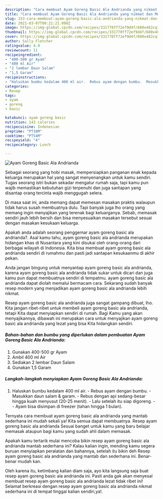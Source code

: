 ```yaml
---
description: "Cara membuat Ayam Goreng Basic Ala Andrianda yang nikmat dan Mudah Dibuat"
title: "Cara membuat Ayam Goreng Basic Ala Andrianda yang nikmat dan Mudah Dibuat"
slug: 153-cara-membuat-ayam-goreng-basic-ala-andrianda-yang-nikmat-dan-mudah-dibuat
date: 2021-03-07T00:21:21.090Z
image: https://img-global.cpcdn.com/recipes/331770ff72ef9d4f/680x482cq70/ayam-goreng-basic-ala-andrianda-foto-resep-utama.jpg
thumbnail: https://img-global.cpcdn.com/recipes/331770ff72ef9d4f/680x482cq70/ayam-goreng-basic-ala-andrianda-foto-resep-utama.jpg
cover: https://img-global.cpcdn.com/recipes/331770ff72ef9d4f/680x482cq70/ayam-goreng-basic-ala-andrianda-foto-resep-utama.jpg
author: Sally Fletcher
ratingvalue: 4.9
reviewcount: 11
recipeingredient:
- "400-500 gr Ayam"
- "400 ml Air"
- "2 lembar Daun Salam"
- "1,5 Garam"
recipeinstructions:
- "Haluskan bumbu kedalam 400 ml air.  Rebus ayam dengan bumbu.  Masukkan daun salam &amp; garam.  Rebus dengan api sedang-besar hingga kuah menyusut (20-25 menit).  Lalu setelah itu siap digoreng.   Ayam bisa disimpan di freezer (tahan hingga 1 bulan)."
categories:
- Resep
tags:
- ayam
- goreng
- basic

katakunci: ayam goreng basic 
nutrition: 143 calories
recipecuisine: Indonesian
preptime: "PT38M"
cooktime: "PT54M"
recipeyield: "4"
recipecategory: Lunch

---
```



![Ayam Goreng Basic Ala Andrianda](https://img-global.cpcdn.com/recipes/331770ff72ef9d4f/680x482cq70/ayam-goreng-basic-ala-andrianda-foto-resep-utama.jpg)

Sebagai seorang yang hobi masak, mempersiapkan panganan enak kepada keluarga merupakan hal yang sangat menyenangkan untuk kamu sendiri. Tugas seorang istri bukan sekadar mengatur rumah saja, tapi kamu pun wajib memastikan kebutuhan gizi terpenuhi dan juga santapan yang disantap orang tercinta wajib menggugah selera.

Di masa  saat ini, anda memang dapat memesan masakan praktis walaupun tidak harus susah membuatnya dulu. Tapi banyak juga lho orang yang memang ingin menyajikan yang terenak bagi keluarganya. Sebab, memasak sendiri jauh lebih bersih dan bisa menyesuaikan masakan tersebut sesuai dengan masakan kesukaan keluarga. 



Apakah anda adalah seorang penggemar ayam goreng basic ala andrianda?. Asal kamu tahu, ayam goreng basic ala andrianda merupakan hidangan khas di Nusantara yang kini disukai oleh orang-orang dari berbagai wilayah di Indonesia. Kita bisa membuat ayam goreng basic ala andrianda sendiri di rumahmu dan pasti jadi santapan kesukaanmu di akhir pekan.

Anda jangan bingung untuk menyantap ayam goreng basic ala andrianda, karena ayam goreng basic ala andrianda tidak sukar untuk dicari dan juga kamu pun dapat membuatnya sendiri di tempatmu. ayam goreng basic ala andrianda dapat diolah memalui bermacam cara. Sekarang sudah banyak resep modern yang menjadikan ayam goreng basic ala andrianda lebih nikmat.

Resep ayam goreng basic ala andrianda juga sangat gampang dibuat, lho. Kita jangan ribet-ribet untuk membeli ayam goreng basic ala andrianda, tetapi Kita dapat menyiapkan sendiri di rumah. Bagi Kamu yang akan menyajikannya, dibawah ini merupakan cara untuk menyajikan ayam goreng basic ala andrianda yang lezat yang bisa Kita hidangkan sendiri.

<!--inarticleads1-->

##### Bahan-bahan dan bumbu yang diperlukan dalam pembuatan Ayam Goreng Basic Ala Andrianda:

1. Gunakan 400-500 gr Ayam
1. Ambil 400 ml Air
1. Sediakan 2 lembar Daun Salam
1. Gunakan 1,5 Garam




<!--inarticleads2-->

##### Langkah-langkah menyiapkan Ayam Goreng Basic Ala Andrianda:

1. Haluskan bumbu kedalam 400 ml air.  - Rebus ayam dengan bumbu.  - Masukkan daun salam &amp; garam.  - Rebus dengan api sedang-besar hingga kuah menyusut (20-25 menit).  - Lalu setelah itu siap digoreng.  -  - Ayam bisa disimpan di freezer (tahan hingga 1 bulan).




Ternyata cara membuat ayam goreng basic ala andrianda yang mantab sederhana ini mudah sekali ya! Kita semua dapat membuatnya. Resep ayam goreng basic ala andrianda Sesuai banget untuk kamu yang baru belajar memasak ataupun bagi kamu yang sudah ahli dalam memasak.

Apakah kamu tertarik mulai mencoba bikin resep ayam goreng basic ala andrianda mantab sederhana ini? Kalau kalian ingin, mending kamu segera buruan menyiapkan peralatan dan bahannya, setelah itu bikin deh Resep ayam goreng basic ala andrianda yang mantab dan sederhana ini. Benar-benar mudah kan. 

Oleh karena itu, ketimbang kalian diam saja, ayo kita langsung saja buat resep ayam goreng basic ala andrianda ini. Pasti anda gak akan menyesal membuat resep ayam goreng basic ala andrianda lezat tidak ribet ini! Selamat berkreasi dengan resep ayam goreng basic ala andrianda nikmat sederhana ini di tempat tinggal kalian sendiri,ya!.

